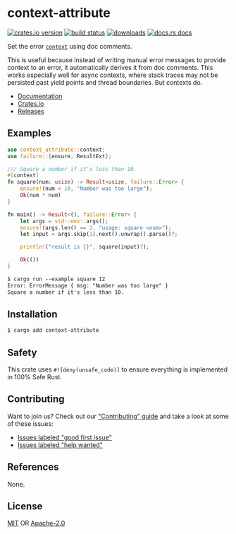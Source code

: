 # context-attribute
[![crates.io version][1]][2] [![build status][3]][4]
[![downloads][5]][6] [![docs.rs docs][7]][8]

Set the error [`context`] using doc comments.

This is useful because instead of writing manual error messages to provide context to an error, it
automatically derives it from doc comments. This works especially well for async contexts, where
stack traces may not be persisted past yield points and thread boundaries. But contexts do.

[`context`]: https://docs.rs/failure/0.1.5/failure/trait.ResultExt.html#tymethod.context

- [Documentation][8]
- [Crates.io][2]
- [Releases][releases]

## Examples
```rust
use context_attribute::context;
use failure::{ensure, ResultExt};

/// Square a number if it's less than 10.
#[context]
fn square(num: usize) -> Result<usize, failure::Error> {
    ensure!(num < 10, "Number was too large");
    Ok(num * num)
}

fn main() -> Result<(), failure::Error> {
    let args = std::env::args();
    ensure!(args.len() == 2, "usage: square <num>");
    let input = args.skip(1).next().unwrap().parse()?;

    println!("result is {}", square(input)?);

    Ok(())
}
```

```txt
$ cargo run --example square 12
Error: ErrorMessage { msg: "Number was too large" }
Square a number if it's less than 10.
```

## Installation
```sh
$ cargo add context-attribute
```

## Safety
This crate uses ``#![deny(unsafe_code)]`` to ensure everything is implemented in
100% Safe Rust.

## Contributing
Want to join us? Check out our ["Contributing" guide][contributing] and take a
look at some of these issues:

- [Issues labeled "good first issue"][good-first-issue]
- [Issues labeled "help wanted"][help-wanted]

## References
None.

## License
[MIT](./LICENSE-MIT) OR [Apache-2.0](./LICENSE-APACHE)

[1]: https://img.shields.io/crates/v/context-attribute.svg?style=flat-square
[2]: https://crates.io/crates/context-attribute
[3]: https://img.shields.io/travis/yoshuawuyts/context-attribute/master.svg?style=flat-square
[4]: https://travis-ci.org/yoshuawuyts/context-attribute
[5]: https://img.shields.io/crates/d/context-attribute.svg?style=flat-square
[6]: https://crates.io/crates/context-attribute
[7]: https://img.shields.io/badge/docs-latest-blue.svg?style=flat-square
[8]: https://docs.rs/context-attribute

[releases]: https://github.com/yoshuawuyts/context-attribute/releases
[contributing]: https://github.com/yoshuawuyts/context-attribute/blob/master.github/CONTRIBUTING.md
[good-first-issue]: https://github.com/yoshuawuyts/context-attribute/labels/good%20first%20issue
[help-wanted]: https://github.com/yoshuawuyts/context-attribute/labels/help%20wanted
